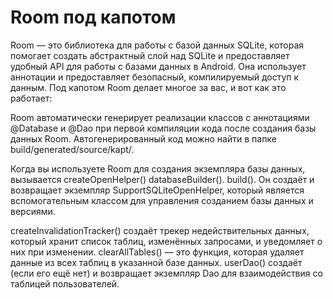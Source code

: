 # Room под капотом

Room — это библиотека для работы с базой данных SQLite, которая помогает создать абстрактный слой над SQLite и предоставляет удобный API для работы с базами данных в Android. Она использует аннотации и предоставляет безопасный, компилируемый доступ к данным. Под капотом Room делает многое за вас, и вот как это работает:

Room автоматически генерирует реализации классов с аннотациями @Database и @Dao при первой компиляции кода после создания базы данных Room. Автогенерированный код можно найти в папке build/generated/source/kapt/.

Когда вы используете Room для создания экземпляра базы данных, вызывается createOpenHelper() databaseBuilder(). build(). Он создаёт и возвращает экземпляр SupportSQLiteOpenHelper, который является вспомогательным классом для управления созданием базы данных и версиями.

createInvalidationTracker() создаёт трекер недействительных данных, который хранит список таблиц, изменённых запросами, и уведомляет о них при изменении.
clearAllTables() — это функция, которая удаляет данные из всех таблиц в указанной базе данных.
userDao() создаёт (если его ещё нет) и возвращает экземпляр Dao для взаимодействия со таблицей пользователей.